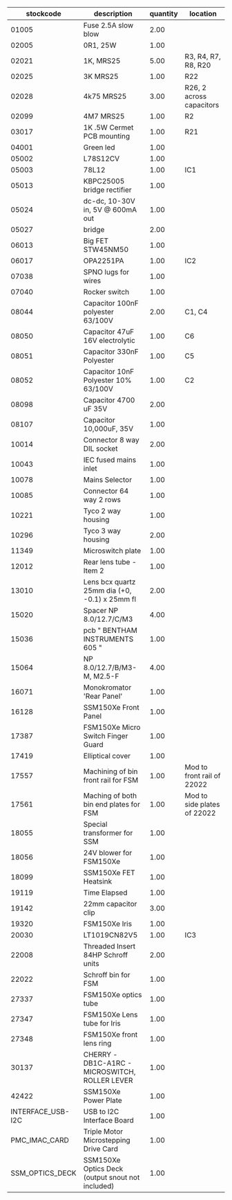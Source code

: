 |stockcode|description|quantity|location|
|---------|-----------|--------|--------|
|01005|Fuse 2.5A slow blow|2.00||
|02005|0R1, 25W|1.00||
|02021|1K, MRS25|5.00|R3, R4, R7, R8, R20|
|02025|3K MRS25|1.00|R22|
|02028|4k75 MRS25|3.00|R26, 2 across capacitors|
|02099|4M7 MRS25|1.00|R2|
|03017|1K .5W Cermet PCB mounting|1.00|R21|
|04001|Green led|1.00||
|05002|L78S12CV|1.00||
|05003|78L12|1.00|IC1|
|05013|KBPC25005 bridge rectifier|1.00||
|05024|dc-dc, 10-30V in,  5V @ 600mA out|1.00||
|05027|bridge|2.00||
|06013|Big FET  STW45NM50|1.00||
|06017|OPA2251PA|1.00|IC2|
|07038|SPNO lugs for wires|1.00||
|07040|Rocker switch|1.00||
|08044|Capacitor 100nF polyester 63/100V|2.00|C1, C4|
|08050|Capacitor 47uF 16V electrolytic|1.00|C6|
|08051|Capacitor 330nF Polyester|1.00|C5|
|08052|Capacitor 10nF Polyester 10% 63/100V|1.00|C2|
|08098|Capacitor 4700 uF 35V|2.00||
|08107|Capacitor 10,000uF, 35V|1.00||
|10014|Connector 8 way DIL socket|2.00||
|10043|IEC fused mains inlet|1.00||
|10078|Mains Selector|1.00||
|10085|Connector  64 way 2 rows|1.00||
|10221|Tyco 2 way housing|1.00||
|10296|Tyco 3 way housing|2.00||
|11349|Microswitch plate|1.00||
|12012|Rear lens tube - Item 2|1.00||
|13010|Lens bcx quartz 25mm dia (+0, -0.1) x 25mm fl|2.00||
|15020|Spacer NP 8.0/12.7/C/M3|4.00||
|15036|pcb  " BENTHAM INSTRUMENTS 605 "|1.00||
|15064|NP 8.0/12.7/B/M3-M, M2.5-F|4.00||
|16071|Monokromator 'Rear Panel'|1.00||
|16128|SSM150Xe Front Panel|1.00||
|17387|FSM150Xe Micro Switch Finger Guard|1.00||
|17419|Elliptical cover|1.00||
|17557|Machining of bin front rail for FSM|1.00|Mod to front rail of 22022|
|17561|Maching of both bin end plates for FSM|1.00|Mod to side plates of 22022|
|18055|Special transformer for SSM|1.00||
|18056|24V blower for FSM150Xe|1.00||
|18099|SSM150Xe FET Heatsink|1.00||
|19119|Time Elapsed|1.00||
|19142|22mm capacitor clip|3.00||
|19320|FSM150Xe Iris|1.00||
|20030|LT1019CN82V5|1.00|IC3|
|22008|Threaded Insert 84HP Schroff units|2.00||
|22022|Schroff bin for FSM|1.00||
|27337|FSM150Xe optics tube|1.00||
|27347|FSM150Xe Lens tube for Iris|1.00||
|27348|FSM150Xe front lens ring|1.00||
|30137|CHERRY - DB1C-A1RC - MICROSWITCH, ROLLER LEVER|1.00||
|42422|SSM150Xe Power Plate|1.00||
|INTERFACE_USB-I2C|USB to I2C Interface Board|1.00||
|PMC_IMAC_CARD|Triple Motor Microstepping Drive Card|1.00||
|SSM_OPTICS_DECK|SSM150Xe Optics Deck (output snout not included)|1.00||
